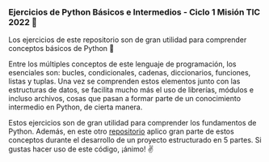 ### Ejercicios de Python Básicos e Intermedios - Ciclo 1 Misión TIC 2022 :rocket:

Los ejercicios de este repositorio son de gran utilidad para comprender conceptos básicos de Python :snake:

Entre los múltiples conceptos de este lenguaje de programación, los esenciales son: bucles, condicionales, cadenas, diccionarios, funciones, listas y tuplas. Una vez se comprenden estos elementos junto con las estructuras de datos, se facilita mucho más el uso de librerías, módulos e incluso archivos, cosas que pasan a formar parte de un conocimiento intermedio en Python, de cierta manera.

Estos ejercicios son de gran utilidad para comprender los fundamentos de Python. Además, en este otro [repositorio](https://github.com/josemorenodf/proyecto1python "repositorio") aplico gran parte de estos conceptos durante el desarrollo de un proyecto estructurado en 5 partes. Si gustas hacer uso de este código, ¡ánimo! :v: